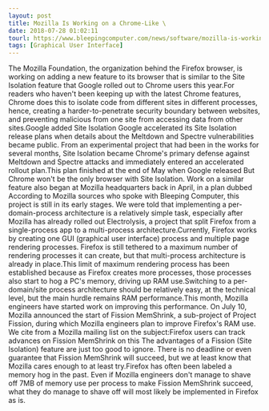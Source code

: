 ```yaml
---
layout: post
title: Mozilla Is Working on a Chrome-Like \
date: 2018-07-28 01:02:11
tourl: https://www.bleepingcomputer.com/news/software/mozilla-is-working-on-a-chrome-like-site-isolation-feature-for-firefox/
tags: [Graphical User Interface]
---
```

The Mozilla Foundation, the organization behind the Firefox browser, is working on adding a new feature to its browser that is similar to the Site Isolation feature that Google rolled out to Chrome users this year.For readers who haven't been keeping up with the latest Chrome features, Chrome does this to isolate code from different sites in different processes, hence, creating a harder-to-penetrate security boundary between websites, and preventing malicious from one site from accessing data from other sites.Google added Site Isolation Google accelerated its Site Isolation release plans when details about the Meltdown and Spectre vulnerabilities became public. From an experimental project that had been in the works for several months, Site Isolation became Chrome's primary defense against Meltdown and Spectre attacks and immediately entered an accelerated rollout plan.This plan finished at the end of May when Google released But Chrome won't be the only browser with Site Isolation. Work on a similar feature also began at Mozilla headquarters back in April, in a plan dubbed According to Mozilla sources who spoke with Bleeping Computer, this project is still in its early stages. We were told that implementing a per-domain-process architecture is a relatively simple task, especially after Mozilla has already rolled out Electrolysis, a project that split Firefox from a single-process app to a multi-process architecture.Currently, Firefox works by creating one GUI (graphical user interface) process and multiple page rendering processes. Firefox is still tethered to a maximum number of rendering processes it can create, but that multi-process architecture is already in place.This limit of maximum rendering process has been established because as Firefox creates more processes, those processes also start to hog a PC's memory, driving up RAM use.Switching to a per-domain/site process architecture should be relatively easy, at the technical level, but the main hurdle remains RAM performance.This month, Mozilla engineers have started work on improving this performance. On July 10, Mozilla announced the start of Fission MemShrink, a sub-project of Project Fission, during which Mozilla engineers plan to improve Firefox's RAM use. We cite from a Mozilla mailing list on the subject:Firefox users can track advances on Fission MemShrink on this The advantages of a Fission (Site Isolation) feature are just too good to ignore. There is no deadline or even guarantee that Fission MemShrink will succeed, but we at least know that Mozilla cares enough to at least try.Firefox has often been labeled a memory hog in the past. Even if Mozilla engineers don't manage to shave off 7MB of memory use per process to make Fission MemShrink succeed, what they do manage to shave off will most likely be implemented in Firefox as is.
